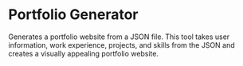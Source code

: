 # Portfolio Generator
Generates a portfolio website from a JSON file. This tool takes user information, work experience, projects, and skills from the JSON and creates a visually appealing portfolio website.
